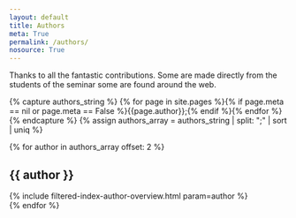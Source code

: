 ```yaml
---
layout: default
title: Authors
meta: True
permalink: /authors/
nosource: True
---  
```


Thanks to all the fantastic contributions. Some are made directly from the students of the seminar some are found around the web.  

{% capture authors_string %}
{% for page in site.pages  %}{% if page.meta == nil or page.meta == False %}{{page.author}};{% endif %}{% endfor %}
{% endcapture %}
{% assign authors_array = authors_string | split: ";" | sort | uniq  %}


{% for author in authors_array offset: 2 %}
<h2 class="loop">{{ author }}</h2>  
<div class="sketches">{% include filtered-index-author-overview.html param=author %}</div>
{% endfor %}
